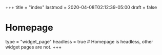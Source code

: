 +++
title = "index"
lastmod = 2020-04-08T02:12:39-05:00
draft = false
# Homepage
type = "widget_page"
headless = true  # Homepage is headless, other widget pages are not.
+++
